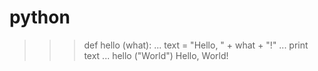 # python
>>> def hello (what):
...     text = "Hello, " + what + "!"
...     print text
... 
>>> hello ("World")
Hello, World!
